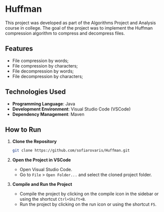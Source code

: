 # Huffman

This project was developed as part of the Algorithms Project and Analysis course in college. The goal of the project was to implement the Huffman compression algorithm to compress and decompress files.

## Features

- File compression by words;
- File compression by characters;
- File decompression by words;
- File decompression by characters;

## Technologies Used

- **Programming Language**: Java
- **Development Environment**: Visual Studio Code (VSCode)
- **Dependency Management**: Maven

## How to Run

1. **Clone the Repository**
    ```bash
    git clone https://github.com/sofiarovaris/Huffman.git
    ```

2. **Open the Project in VSCode**
    - Open Visual Studio Code.
    - Go to `File` > `Open Folder...` and select the cloned project folder.

3. **Compile and Run the Project**
    - Compile the project by clicking on the compile icon in the sidebar or using the shortcut `Ctrl+Shift+B`.
    - Run the project by clicking on the run icon or using the shortcut `F5`.
